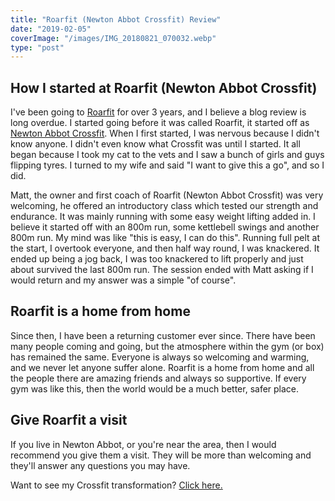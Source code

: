 ```yaml
---
title: "Roarfit (Newton Abbot Crossfit) Review"
date: "2019-02-05"
coverImage: "/images/IMG_20180821_070032.webp"
type: "post"
---
```


## How I started at Roarfit (Newton Abbot Crossfit)

I've been going to [Roarfit](https://www.weareroarfit.com/) for over 3 years, and I believe a blog review is long overdue. I started going before it was called Roarfit, it started off as [Newton Abbot Crossfit](https://www.newtonabbotcrossfit.com/). When I first started, I was nervous because I didn't know anyone. I didn't even know what Crossfit was until I started. It all began because I took my cat to the vets and I saw a bunch of girls and guys flipping tyres. I turned to my wife and said "I want to give this a go", and so I did.

Matt, the owner and first coach of Roarfit (Newton Abbot Crossfit) was very welcoming, he offered an introductory class which tested our strength and endurance. It was mainly running with some easy weight lifting added in. I believe it started off with an 800m run, some kettlebell swings and another 800m run. My mind was like "this is easy, I can do this". Running full pelt at the start, I overtook everyone, and then half way round, I was knackered. It ended up being a jog back, I was too knackered to lift properly and just about survived the last 800m run. The session ended with Matt asking if I would return and my answer was a simple "of course".

## Roarfit is a home from home

Since then, I have been a returning customer ever since. There have been many people coming and going, but the atmosphere within the gym (or box) has remained the same. Everyone is always so welcoming and warming, and we never let anyone suffer alone. Roarfit is a home from home and all the people there are amazing friends and always so supportive. If every gym was like this, then the world would be a much better, safer place.

## Give Roarfit a visit

If you live in Newton Abbot, or you're near the area, then I would recommend you give them a visit. They will be more than welcoming and they'll answer any questions you may have.

Want to see my Crossfit transformation? [Click here.](/blog/3-years-at-crossfit/)
